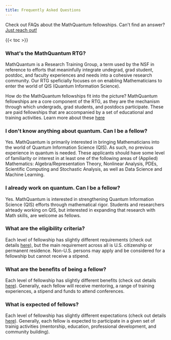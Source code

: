 ```yaml
---
title: Frequently Asked Questions
---
```


Check out FAQs about the MathQuantum fellowships. Can't find an answer? [Just reach out!](mathquantum@umd.edu)

{{< toc >}}

### What's the MathQuantum RTG?
MathQuantum is a Research Training Group, a term used by the NSF in reference to efforts that meaninfully integrate undegrad, grad student, postdoc, and faculty experiences and needs into a cohesive research community. Our RTG speficially focuses on on enabling Mathematicians to enter the world of QIS (Quantum Information Science).

How do the MathQuantum fellowships fit into the picture?
MathQuantum fellowships are a core component of the RTG, as they are the mechanism through which undergrads, grad students, and postdocs participate. These are paid fellowships that are accompanied by a set of educational and training activities. Learn more about these [here](/training)

### I don't know anything about quantum. Can I be a fellow?
Yes. MathQuantum is primarily interested in bringing Mathematicians into the world of Quantum Information Science (QIS). As such, no previous experience in quantum is needed. These applicants should have some level of familiarity or interest in at least one of the following areas of (Applied) Mathematics: Algebra/Representation Theory, Nonlinear Analysis, PDEs, Scientific Computing and Stochastic Analysis, as well as Data Science and Machine Learning.

### I already work on quantum. Can I be a fellow?
Yes. MathQuantum is interested in strengthening Quantum Information Science (QIS) efforts through mathematical rigor. Students and researchers alrteady working on QIS, but interested in expanding that research with Math skills, are welcome as fellows.

### What are the eligibility criteria?
Each level of fellowship has slightly different requirements (check out details [here](/fellowship/)), but the main requirement across all is U.S. citizenship or permanent residence. Non-U.S. persons may apply and be considered for a fellowship but cannot receive a stipend.

### What are the benefits of being a fellow?
Each level of fellowship has slightly different benefits (check out details [here](/fellowship/)). Generally, each fellow will receive mentoring, a range of training experiences, a stipend and funds to attend conferences.

### What is expected of fellows?
Each level of fellowship has slightly different expectations (check out details [here](/fellowship/)). Generally, each fellow is expected to participate in a given set of trainig activities (mentorship, education, professional development, and community building).

